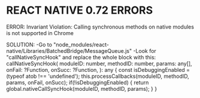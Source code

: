 # REACT NATIVE 0.72 ERRORS

ERROR: Invariant Violation: Calling synchronous methods on native modules is not supported in Chrome

SOLUTION:
-Go to "node_modules/react-native/Libraries/BatchedBridge/MessageQueue.js"
-Look for "callNativeSyncHook" and replace the whole block with this:
 callNativeSyncHook(
    moduleID: number,
    methodID: number,
    params: any[],
    onFail: ?Function,
    onSucc: ?Function,
  ): any {
    const isDebuggingEnabled = (typeof atob !== 'undefined');
    this.processCallbacks(moduleID, methodID, params, onFail, onSucc);
    if(!isDebuggingEnabled)
    {
      return global.nativeCallSyncHook(moduleID, methodID, params);
    }
  }  

